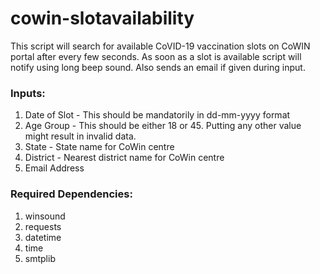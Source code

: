 # cowin-slotavailability

This script will search for available CoVID-19 vaccination slots on CoWIN portal after every few seconds. As soon as a slot is available script will notify using long beep sound.
Also sends an email if given during input.

### Inputs:
1. Date of Slot - This should be mandatorily in dd-mm-yyyy format
2. Age Group - This should be either 18 or 45. Putting any other value might result in invalid data.
3. State - State name for CoWin centre
4. District - Nearest district name for CoWin centre
5. Email Address

### Required Dependencies:
1. winsound
2. requests
3. datetime
4. time
5. smtplib
